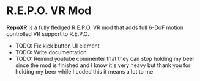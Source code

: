 # R.E.P.O. VR Mod

**RepoXR** is a fully fledged R.E.P.O. VR mod that adds full 6-DoF motion controlled VR support to R.E.P.O.

- TODO: Fix kick button UI element
- TODO: Write documentation
- TODO: Remind youtube commenter that they can stop holding my beer since the mod is finished and I know it's very heavy but thank you for holding my beer while I coded this it means a lot to me